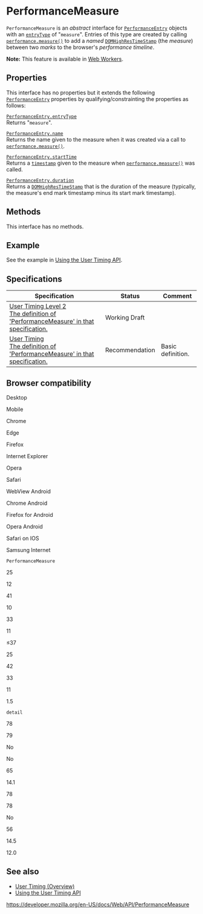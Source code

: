# PerformanceMeasure

`PerformanceMeasure` is an _abstract_ interface for [`PerformanceEntry`](performanceentry) objects with an [`entryType`](performanceentry/entrytype) of "`measure`". Entries of this type are created by calling [`performance.measure()`](performance/measure) to add a _named_ [`DOMHighResTimeStamp`](domhighrestimestamp) (the _measure_) between two _marks_ to the browser's _performance timeline_.

**Note:** This feature is available in [Web Workers](web_workers_api).

## Properties

This interface has no properties but it extends the following [`PerformanceEntry`](performanceentry) properties by qualifying/constrainting the properties as follows:

[`PerformanceEntry.entryType`](performanceentry/entrytype)  
Returns "`measure`".

[`PerformanceEntry.name`](performanceentry/name)  
Returns the name given to the measure when it was created via a call to [`performance.measure()`](performance/measure).

[`PerformanceEntry.startTime`](performanceentry/starttime)  
Returns a [`timestamp`](domhighrestimestamp) given to the measure when [`performance.measure()`](performance/measure) was called.

[`PerformanceEntry.duration`](performanceentry/duration)  
Returns a [`DOMHighResTimeStamp`](domhighrestimestamp) that is the duration of the measure (typically, the measure's end mark timestamp minus its start mark timestamp).

## Methods

This interface has no methods.

## Example

See the example in [Using the User Timing API](user_timing_api/using_the_user_timing_api).

## Specifications

<table><thead><tr class="header"><th>Specification</th><th>Status</th><th>Comment</th></tr></thead><tbody><tr class="odd"><td><a href="https://w3c.github.io/user-timing/#dom-performance-measure">User Timing Level 2<br />
<span class="small">The definition of 'PerformanceMeasure' in that specification.</span></a></td><td><span class="spec-wd">Working Draft</span></td><td></td></tr><tr class="even"><td><a href="https://www.w3.org/TR/user-timing/#performancemeasure">User Timing<br />
<span class="small">The definition of 'PerformanceMeasure' in that specification.</span></a></td><td><span class="spec-rec">Recommendation</span></td><td>Basic definition.</td></tr></tbody></table>

## Browser compatibility

Desktop

Mobile

Chrome

Edge

Firefox

Internet Explorer

Opera

Safari

WebView Android

Chrome Android

Firefox for Android

Opera Android

Safari on IOS

Samsung Internet

`PerformanceMeasure`

25

12

41

10

33

11

≤37

25

42

33

11

1.5

`detail`

78

79

No

No

65

14.1

78

78

No

56

14.5

12.0

## See also

- [User Timing (Overview)](user_timing_api)
- [Using the User Timing API](user_timing_api/using_the_user_timing_api)

<a href="https://developer.mozilla.org/en-US/docs/Web/API/PerformanceMeasure" class="_attribution-link">https://developer.mozilla.org/en-US/docs/Web/API/PerformanceMeasure</a>
